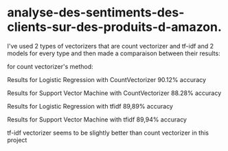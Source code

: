 # analyse-des-sentiments-des-clients-sur-des-produits-d-amazon.
I've used 2 types of vectorizers that are count vectorizer and tf-idf and 2 models for every type and then made a comparaison between their results:

for count vectorizer's method:

Results for Logistic Regression with CountVectorizer 90.12% accuracy

Results for Support Vector Machine with CountVectorizer 88.28% accuracy

Results for Logistic Regression with tfidf 89,89% accuracy

Results for Support Vector Machine with tfidf 89,94% accuracy

tf-idf vectorizer seems to be slightly better than count vectorizer in this project
